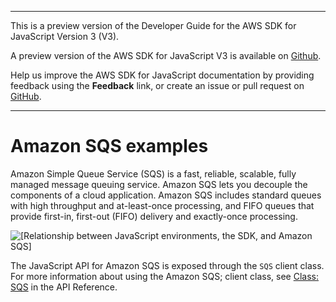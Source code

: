 --------

This is a preview version of the Developer Guide for the AWS SDK for JavaScript Version 3 \(V3\)\.

A preview version of the AWS SDK for JavaScript V3 is available on [Github](https://github.com/aws/aws-sdk-js-v3)\.

Help us improve the AWS SDK for JavaScript documentation by providing feedback using the **Feedback** link, or create an issue or pull request on [GitHub](https://github.com/awsdocs/aws-sdk-for-javascript-v3)\.

--------

# Amazon SQS examples<a name="sqs-examples"></a>

Amazon Simple Queue Service \(SQS\) is a fast, reliable, scalable, fully managed message queuing service\. Amazon SQS lets you decouple the components of a cloud application\. Amazon SQS includes standard queues with high throughput and at\-least\-once processing, and FIFO queues that provide first\-in, first\-out \(FIFO\) delivery and exactly\-once processing\.

![\[Relationship between JavaScript environments, the SDK, and Amazon SQS\]](http://docs.aws.amazon.com/sdk-for-javascript/v3/developer-guide/images/code-samples-sqs.png)

The JavaScript API for Amazon SQS is exposed through the `SQS` client class\. For more information about using the Amazon SQS; client class, see [Class: SQS](https://docs.aws.amazon.com/AWSJavaScriptSDK/latest/AWS/SQS.html) in the API Reference\.